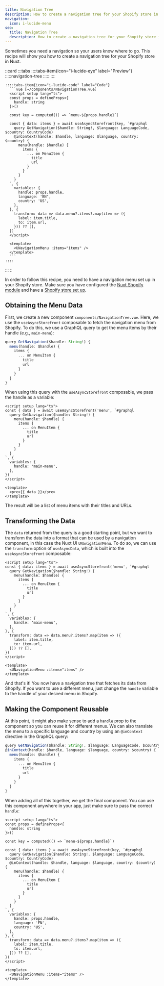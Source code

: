 ```yaml
---
title: Navigation Tree
description: How to create a navigation tree for your Shopify store in Nuxt
navigation:
  icon: i-lucide-menu
seo:
  title: Navigation Tree
  description: How to create a navigation tree for your Shopify store in Nuxt
---
```


Sometimes you need a navigation so your users know where to go.
This recipe will show you how to create a navigation tree for your Shopify store in Nuxt.

::card
  :::tabs
    ::::tabs-item{icon="i-lucide-eye" label="Preview"}
      :::::navigation-tree
      :::::
    ::::

    ::::tabs-item{icon="i-lucide-code" label="Code"}
      ```vue [~/components/NavigationTree.vue]
      <script setup lang="ts">
      const props = defineProps<{
        handle: string
      }>()

      const key = computed(() => `menu-${props.handle}`)

      const { data: items } = await useAsyncStorefront(key, `#graphql
        query GetNavigation($handle: String!, $language: LanguageCode, $country: CountryCode)
        @inContext(handle: $handle, language: $language, country: $country) {
          menu(handle: $handle) {
            items {
              ... on MenuItem {
                title
                url
              }
            }
          }
        }
      `, {
        variables: {
          handle: props.handle,
          language: 'EN',
          country: 'US',
        },
      }, {
        transform: data => data.menu?.items?.map(item => ({
          label: item.title,
          to: item.url,
        })) ?? [],
      })
      </script>

      <template>
        <UNavigationMenu :items="items" />
      </template>
      ```
    ::::
  :::
::

In order to follow this recipe, you need to have a navigation menu set up in your Shopify store.
Make sure you have configured the [Nuxt Shopify module](/essentials/configuration) and have a [Shopify store set up](/essentials/setup-shopify).

## Obtaining the Menu Data

First, we create a new component `components/NavigationTree.vue`.
Here, we use the `useAsyncStorefront` composable to fetch the navigation menu from Shopify.
To do this, we use a GraphQL query to get the menu items by their handle (e.g., `main-menu`):

```ts
query GetNavigation($handle: String!) {
  menu(handle: $handle) {
    items {
      ... on MenuItem {
        title
        url
      }
    }
  }
}
```

When using this query with the `useAsyncStorefront` composable, we pass the handle as a variable:

```vue [~/components/NavigationTree.vue]
<script setup lang="ts">
const { data } = await useAsyncStorefront('menu', `#graphql
  query GetNavigation($handle: String!) {
    menu(handle: $handle) {
      items {
        ... on MenuItem {
          title
          url
        }
      }
    }
  }
`, {
  variables: {
    handle: 'main-menu',
  },
})
</script>

<template>
  <pre>{{ data }}</pre>
</template>
```

The result will be a list of menu items with their titles and URLs.

## Transforming the Data

The `data` returned from the query is a good starting point, but we want to transform the data into a format that
can be used by a navigation component, in this case the Nuxt UI `UNavigationMenu`.
To do so, we can use the `transform` option of `useAsyncData`, which is built into the `useAsyncStorefront` composable:

```vue [~/components/NavigationTree.vue]
<script setup lang="ts">
const { data: items } = await useAsyncStorefront('menu', `#graphql
  query GetNavigation($handle: String!) {
    menu(handle: $handle) {
      items {
        ... on MenuItem {
          title
          url
        }
      }
    }
  }
`, {
  variables: {
    handle: 'main-menu',
  },
}, {
  transform: data => data.menu?.items?.map(item => ({
    label: item.title,
    to: item.url,
  })) ?? [],
})
</script>

<template>
  <UNavigationMenu :items="items" />
</template>
```

And that's it! You now have a navigation tree that fetches its data from Shopify.
If you want to use a different menu, just change the `handle` variable to the handle of your desired menu in Shopify.

## Making the Component Reusable

At this point, it might also make sense to add a `handle` prop to the component so you can reuse it for different menus.
We can also translate the menu to a specific language and country by using an `@inContext` directive in the GraphQL query:

```ts
query GetNavigation($handle: String!, $language: LanguageCode, $country: CountryCode)
@inContext(handle: $handle, language: $language, country: $country) {
  menu(handle: $handle) {
    items {
      ... on MenuItem {
        title
        url
      }
    }
  }
}
```

When adding all of this together, we get the final component.
You can use this component anywhere in your app, just make sure to pass the correct `handle`:

```vue [~/components/NavigationTree.vue]
<script setup lang="ts">
const props = defineProps<{
  handle: string
}>()

const key = computed(() => `menu-${props.handle}`)

const { data: items } = await useAsyncStorefront(key, `#graphql
  query GetNavigation($handle: String!, $language: LanguageCode, $country: CountryCode)
  @inContext(handle: $handle, language: $language, country: $country) {
    menu(handle: $handle) {
      items {
        ... on MenuItem {
          title
          url
        }
      }
    }
  }
`, {
  variables: {
    handle: props.handle,
    language: 'EN',
    country: 'US',
  },
}, {
  transform: data => data.menu?.items?.map(item => ({
    label: item.title,
    to: item.url,
  })) ?? [],
})
</script>

<template>
  <UNavigationMenu :items="items" />
</template>
```
